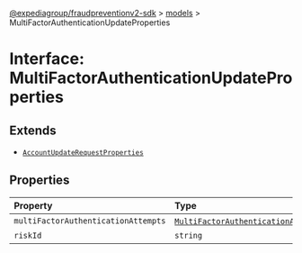 [@expediagroup/fraudpreventionv2-sdk](../../index.md) > [models](../index.md) > MultiFactorAuthenticationUpdateProperties

# Interface: MultiFactorAuthenticationUpdateProperties

## Extends

- [`AccountUpdateRequestProperties`](AccountUpdateRequestProperties.md)

## Properties

| Property | Type | Description | Inheritance | Source |
| :------ | :------ | :------ | :------ | :------ |
| `multiFactorAuthenticationAttempts` | [`MultiFactorAuthenticationAttempt`](../classes/MultiFactorAuthenticationAttempt.md)[] | - | - | models/MultiFactorAuthenticationUpdate.ts:56 |
| `riskId` | `string` | - | [`AccountUpdateRequestProperties`](AccountUpdateRequestProperties.md).`riskId` | models/AccountUpdateRequest.ts:44 |
